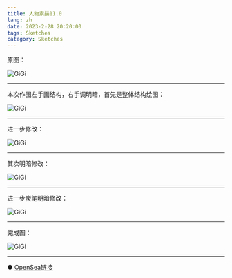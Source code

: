 ```yaml
---
title: 人物素描11.0
lang: zh
date: 2023-2-28 20:20:00
tags: Sketches
category: Sketches
---
```


原图：

![GiGi](/image/Sketches/sumiao11/GiGi.jpg)

----------------------------------------  

本次作图左手画结构，右手调明暗，首先是整体结构绘图：

![GiGi](/image/Sketches/sumiao11/GiGi_1.jpg)

----------------------------------------  

进一步修改：

![GiGi](/image/Sketches/sumiao11/GiGi_2.jpg)

----------------------------------------  

其次明暗修改：

![GiGi](/image/Sketches/sumiao11/GiGi_3.jpg)

----------------------------------------  

进一步炭笔明暗修改：

![GiGi](/image/Sketches/sumiao11/GiGi_4.jpg)

----------------------------------------  

完成图：

![GiGi](/image/Sketches/sumiao11/GiGi_5.jpg)

----------------------------------------  

● [OpenSea链接](https://opensea.io/assets/ethereum/0x495f947276749ce646f68ac8c248420045cb7b5e/5538608732828411082250453030091092578936762873171210564831323266519790518273/ "The Smiling Girl")


<nft-card
contractAddress="0x495f947276749ce646f68ac8c248420045cb7b5e"
tokenId="5538608732828411082250453030091092578936762873171210564831323266519790518273">
</nft-card>
<script src="https://unpkg.com/embeddable-nfts/dist/nft-card.min.js"></script>
